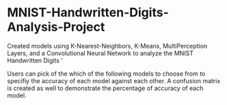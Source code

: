 # MNIST-Handwritten-Digits-Analysis-Project
Created models using K-Nearest-Neighbors, K-Means, MultiPerception Layers, and a Convolutional Neural Network to analyze the MNIST Handwritten Digits '

Users can pick of the which of the following models to choose from to specifiy the accuracy of each model against each other. A confusion matrix is created as well to demonstrate the percentage of accuracy of each model.
